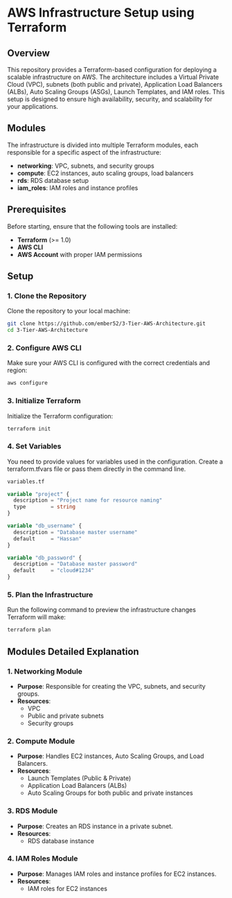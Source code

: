 # **AWS Infrastructure Setup using Terraform**

## **Overview**

This repository provides a Terraform-based configuration for deploying a scalable infrastructure on AWS. The architecture includes a Virtual Private Cloud (VPC), subnets (both public and private), Application Load Balancers (ALBs), Auto Scaling Groups (ASGs), Launch Templates, and IAM roles. This setup is designed to ensure high availability, security, and scalability for your applications.

## **Modules**

The infrastructure is divided into multiple Terraform modules, each responsible for a specific aspect of the infrastructure:

- **networking**: VPC, subnets, and security groups
- **compute**: EC2 instances, auto scaling groups, load balancers
- **rds**: RDS database setup
- **iam_roles**: IAM roles and instance profiles

## **Prerequisites**

Before starting, ensure that the following tools are installed:

- **Terraform** (>= 1.0)
- **AWS CLI**
- **AWS Account** with proper IAM permissions

## **Setup**

### **1. Clone the Repository**

Clone the repository to your local machine:

```bash
git clone https://github.com/ember52/3-Tier-AWS-Architecture.git
cd 3-Tier-AWS-Architecture
```
### **2. Configure AWS CLI**
Make sure your AWS CLI is configured with the correct credentials and region:

```bash
aws configure
```
### **3. Initialize Terraform**
Initialize the Terraform configuration:

```bash
terraform init
```
### **4. Set Variables**
You need to provide values for variables used in the configuration. Create a terraform.tfvars file or pass them directly in the command line.

```terraform
variables.tf

variable "project" {
  description = "Project name for resource naming"
  type        = string
}

variable "db_username" {
  description = "Database master username"
  default     = "Hassan"
}

variable "db_password" {
  description = "Database master password"
  default     = "cloud#1234"
}
```
### **5. Plan the Infrastructure**
Run the following command to preview the infrastructure changes Terraform will make:

```bash
terraform plan
```


## **Modules Detailed Explanation**

### **1. Networking Module**

- **Purpose**: Responsible for creating the VPC, subnets, and security groups.
- **Resources**:
  - VPC
  - Public and private subnets
  - Security groups

### **2. Compute Module**

- **Purpose**: Handles EC2 instances, Auto Scaling Groups, and Load Balancers.
- **Resources**:
  - Launch Templates (Public & Private)
  - Application Load Balancers (ALBs)
  - Auto Scaling Groups for both public and private instances

### **3. RDS Module**

- **Purpose**: Creates an RDS instance in a private subnet.
- **Resources**:
  - RDS database instance

### **4. IAM Roles Module**

- **Purpose**: Manages IAM roles and instance profiles for EC2 instances.
- **Resources**:
  - IAM roles for EC2 instances

